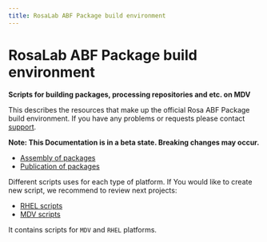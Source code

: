 ```yaml
---
title: RosaLab ABF Package build environment
---
```


# RosaLab ABF Package build environment

**Scripts for building packages, processing repositories and etc. on MDV**

This describes the resources that make up the official Rosa ABF Package build environment. If you have any problems or requests please contact
<a href="https://abf.rosalinux.ru/contact">support</a>.

**Note: This Documentation is in a beta state. Breaking changes may occur.**

* <a href="http://abf-doc.rosalinux.ru/abf/scripts/assembly_of_packages/">Assembly of packages</a>
* <a href="http://abf-doc.rosalinux.ru/abf/scripts/publication_of_packages/">Publication of packages</a>

Different scripts uses for each type of platform. If You would like to create new script, we recommend to review next projects:

* <a href="https://abf.rosalinux.ru/abf/rhel-scripts">RHEL scripts</a>
* <a href="https://abf.rosalinux.ru/abf/mdv-scripts">MDV scripts</a>

It contains scripts for `MDV` and `RHEL` platforms.